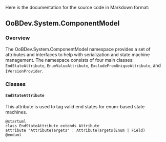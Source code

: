 Here is the documentation for the source code in Markdown format:

## OoBDev.System.ComponentModel

### Overview

The OoBDev.System.ComponentModel namespace provides a set of attributes and interfaces to help with serialization and state machine management. The namespace consists of four main classes: `EndStateAttribute`, `EnumValueAttribute`, `ExcludeFromUniqueAttribute`, and `IVersionProvider`.

### Classes

#### `EndStateAttribute`

This attribute is used to tag valid end states for enum-based state machines.
```plantuml
@startuml
class EndStateAttribute extends Attribute
attribute "AttributeTargets" : AttributeTargets(Enum | Field)
@enduml
```